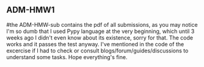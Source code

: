 ## ADM-HMW1
#the ADM-HMW-sub contains the pdf of all submissions, as you may notice I'm so dumb that I used Pypy language at the very beginning, which until 3 weeks ago I didn't even know about its existence, sorry for that. The code works and it passes the test anyway.
I've mentioned in the code of the excercise if I had to check or consult blogs/forum/guides/discussions to understand some tasks. Hope everything's fine.
